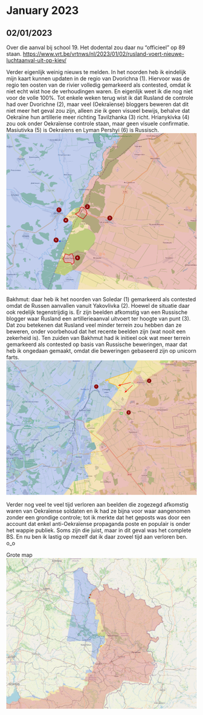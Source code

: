 # January 2023

## 02/01/2023

Over die aanval bij school 19. Het dodental zou daar nu “officieel” op 89 staan. <https://www.vrt.be/vrtnws/nl/2023/01/02/rusland-voert-nieuwe-luchtaanval-uit-op-kiev/>

Verder eigenlijk weinig nieuws te melden. In het noorden heb ik eindelijk mijn kaart kunnen updaten in de regio van Dvorichna (1). Hiervoor was de regio ten oosten van de rivier volledig gemarkeerd als contested, omdat ik niet echt wist hoe de verhoudingen waren. En eigenlijk weet ik die nog niet voor de volle 100%. Tot enkele weken terug wist ik dat Rusland de controle had over Dvorichne (2), maar veel (Oekraïense) bloggers beweren dat dit niet meer het geval zou zijn, alleen zie ik geen visueel bewijs, behalve dat Oekraïne hun artillerie meer richting Tavilzhanka (3) richt. Hrianykivka (4) zou ook onder Oekraïense controle staan, maar geen visuele confirmatie. Masiutivka (5) is Oekraïens en Lyman Pershyi (6) is Russisch.
![Alt text](2023-01-Media/20230102a.png)

Bakhmut: daar heb ik het noorden van Soledar (1) gemarkeerd als contested omdat de Russen aanvallen vanuit Yakovlivka (2). Hoewel de situatie daar ook redelijk tegenstrijdig is. Er zijn beelden afkomstig van een Russische blogger waar Rusland een artillerieaanval uitvoert ter hoogte van punt (3). Dat zou betekenen dat Rusland veel minder terrein zou hebben dan ze beweren, onder voorbehoud dat het recente beelden zijn (wat nooit een zekerheid is). Ten zuiden van Bakhmut had ik initieel ook wat meer terrein gemarkeerd als contested op basis van Russische beweringen, maar dat heb ik ongedaan gemaakt, omdat die beweringen gebaseerd zijn op unicorn farts.
![Alt text](2023-01-Media/20230102b.png)

Verder nog veel te veel tijd verloren aan beelden die zogezegd afkomstig waren van Oekraïense soldaten en ik had ze bijna voor waar aangenomen zonder een grondige controle; tot ik merkte dat het geposts was door een account dat enkel anti-Oekraïense propaganda poste en populair is onder het wappie publiek. Soms zijn die juist, maar in dit geval was het complete BS. En nu ben ik lastig op mezelf dat ik daar zoveel tijd aan verloren ben. o_o

Grote map
![Alt text](2023-01-Media/20230102c.png)
